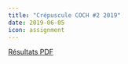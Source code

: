 ```yaml
---
title: "Crépuscule COCH #2 2019"
date: 2019-06-05
icon: assignment
---
```


[Résultats PDF](https://assets.corsaire-chaparral.org/competitions/2019/crepuscules/resultats-crepuscule-coch-2-2019.pdf)